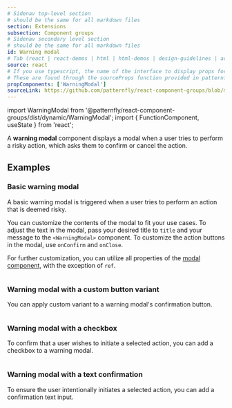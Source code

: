 ```yaml
---
# Sidenav top-level section
# should be the same for all markdown files
section: Extensions
subsection: Component groups
# Sidenav secondary level section
# should be the same for all markdown files
id: Warning modal
# Tab (react | react-demos | html | html-demos | design-guidelines | accessibility)
source: react
# If you use typescript, the name of the interface to display props for
# These are found through the sourceProps function provided in patternfly-docs.source.js
propComponents: ['WarningModal']
sourceLink: https://github.com/patternfly/react-component-groups/blob/main/packages/module/patternfly-docs/content/extensions/component-groups/examples/WarningModal/WarningModal.md
---
```


import WarningModal from '@patternfly/react-component-groups/dist/dynamic/WarningModal';
import { FunctionComponent, useState } from 'react';

A **warning modal** component displays a modal when a user tries to perform a risky action, which asks them to confirm or cancel the action.

## Examples

### Basic warning modal

A basic warning modal is triggered when a user tries to perform an action that is deemed risky.

You can customize the contents of the modal to fit your use cases. To adjust the text in the modal, pass your desired title to `title` and your message to the `<WarningModal>` component. To customize the action buttons in the modal, use `onConfirm` and `onClose`.

For further customization, you can utilize all properties of the [modal component](/components/modal), with the exception of `ref`.

```js file="./WarningModalExample.tsx"

```

### Warning modal with a custom button variant

You can apply custom variant to a warning modal's confirmation button.

```js file="./WarningModalDangerExample.tsx"

```

### Warning modal with a checkbox

To confirm that a user wishes to initiate a selected action, you can add a checkbox to a warning modal.

```js file="./WarningModalCheckboxExample.tsx"

```

### Warning modal with a text confirmation

To ensure the user intentionally initiates a selected action, you can add a confirmation text input.

```js file="./WarningModalTextConfirmationExample.tsx"

```
